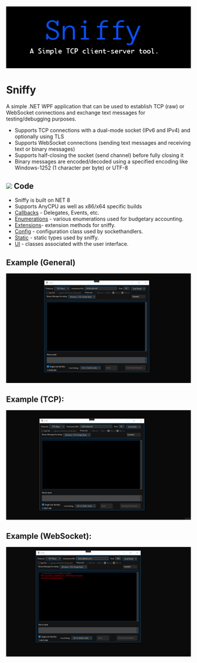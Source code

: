 ![](https://github.com/is-leeroy-jenkins/Sniffy/blob/master/Sniffy/Resources/Assets/Github/Sniffy.png)
# Sniffy
A simple .NET WPF application that can be used to establish TCP (raw) or WebSocket connections and exchange
text messages for testing/debugging purposes.

- Supports TCP connections with a dual-mode socket (IPv6 and IPv4) and optionally using TLS
- Supports WebSocket connections (sending text messages and receiving text or binary messages)
- Supports half-closing the socket (send channel) before fully closing it
- Binary messages are encoded/decoded using a specified encoding like Windows-1252 (1 character per byte) or UTF-8


## ![](https://github.com/KarmaScripter/Sniffy/blob/main/Resources/Assets/GitHub/csharp.png) Code

 - Sniffy is built on NET 8
 - Supports AnyCPU as well as x86/x64 specific builds
 - [Callbacks](https://github.com/is-leeroy-jenkins/Sniffy/tree/master/Sniffy/Callbacks) - Delegates, Events, etc.
 - [Enumerations](https://github.com/is-leeroy-jenkins/Sniffy/tree/master/Sniffy/Enumerations) - various enumerations used for budgetary accounting.
 - [Extensions](https://github.com/is-leeroy-jenkins/Sniffy/tree/master/Sniffy/Extensions)- extension methods for sniffy.
 - [Config](https://github.com/is-leeroy-jenkins/Sniffy/tree/master/Sniffy/Config) - configuration class used by sockethandlers.
 - [Static](https://github.com/is-leeroy-jenkins/Sniffy/tree/master/Sniffy/Static) - static types used by sniffy.
 - [UI](https://github.com/is-leeroy-jenkins/Sniffy/tree/master/Sniffy/UI) - classes associated with the user interface.


## Example (General)
![](https://github.com/is-leeroy-jenkins/Sniffy/blob/master/Sniffy/Resources/Assets/Github/Sniffy-Intro.gif)


## Example (TCP):

![](https://github.com/is-leeroy-jenkins/Sniffy/blob/master/Sniffy/Resources/Assets/Github/example-tcp.gif)

## Example (WebSocket):

![](https://github.com/is-leeroy-jenkins/Sniffy/blob/master/Sniffy/Resources/Assets/Github/example-websocket.gif)
